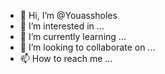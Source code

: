 - 👋 Hi, I’m @Youassholes
- 👀 I’m interested in ...
- 🌱 I’m currently learning ...
- 💞️ I’m looking to collaborate on ...
- 📫 How to reach me ...

<!---
Youassholes/Youassholes is a ✨ special ✨ repository because its `README.md` (this file) appears on your GitHub profile.
You can click the Preview link to take a look at your changes.
--->
